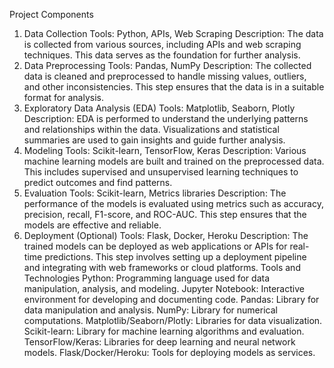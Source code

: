 Project Components
1. Data Collection
Tools: Python, APIs, Web Scraping
Description: The data is collected from various sources, including APIs and web scraping techniques. This data serves as the foundation for further analysis.
2. Data Preprocessing
Tools: Pandas, NumPy
Description: The collected data is cleaned and preprocessed to handle missing values, outliers, and other inconsistencies. This step ensures that the data is in a suitable format for analysis.
3. Exploratory Data Analysis (EDA)
Tools: Matplotlib, Seaborn, Plotly
Description: EDA is performed to understand the underlying patterns and relationships within the data. Visualizations and statistical summaries are used to gain insights and guide further analysis.
4. Modeling
Tools: Scikit-learn, TensorFlow, Keras
Description: Various machine learning models are built and trained on the preprocessed data. This includes supervised and unsupervised learning techniques to predict outcomes and find patterns.
5. Evaluation
Tools: Scikit-learn, Metrics libraries
Description: The performance of the models is evaluated using metrics such as accuracy, precision, recall, F1-score, and ROC-AUC. This step ensures that the models are effective and reliable.
6. Deployment (Optional)
Tools: Flask, Docker, Heroku
Description: The trained models can be deployed as web applications or APIs for real-time predictions. This step involves setting up a deployment pipeline and integrating with web frameworks or cloud platforms.
Tools and Technologies
Python: Programming language used for data manipulation, analysis, and modeling.
Jupyter Notebook: Interactive environment for developing and documenting code.
Pandas: Library for data manipulation and analysis.
NumPy: Library for numerical computations.
Matplotlib/Seaborn/Plotly: Libraries for data visualization.
Scikit-learn: Library for machine learning algorithms and evaluation.
TensorFlow/Keras: Libraries for deep learning and neural network models.
Flask/Docker/Heroku: Tools for deploying models as services.
